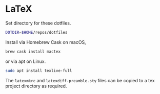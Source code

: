 LaTeX
=====

Set directory for these dotfiles.

```bash
DOTDIR=$HOME/repos/dotfiles
```

Install via Homebrew Cask on macOS,

```bash
brew cask install mactex
```

or via apt on Linux.

```bash
sudo apt install texlive-full
```

The `latexmkrc` and `latexdiff-preamble.sty` files can be copied to a tex project directory as required.
